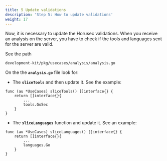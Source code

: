 ```yaml
---
title: 5 Update validations
description: 'Step 5: How to update validations'
weight: 17
---
```


Now, it is necessary to update the Horusec validations. When you receive an analysis on the server, you have to check if the tools and languages sent for the server are valid.

See the path

`development-kit/pkg/usecases/analysis/analysis.go`

On the the **`analysis.go`** file look for:

* The **`sliceTools`** and then update it. See the example:

```text
func (au *UseCases) sliceTools() []interface{} {
	return []interface{}{
		...
		tools.GoSec
	}
}
```

* The **`sliceLanguages`** function and update it. See an example: 

```text
func (au *UseCases) sliceLanguages() []interface{} {
	return []interface{}{
		...
		languages.Go
	}
}
```

  